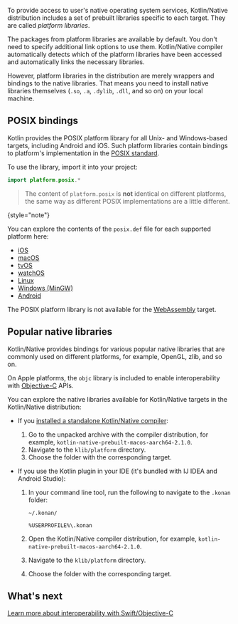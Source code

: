 [//]: # (title: Platform libraries)

To provide access to user's native operating system services, Kotlin/Native distribution includes a set of prebuilt
libraries specific to each target. They are called _platform libraries_.

The packages from platform libraries are available by default. You don't need to specify additional link options to use
them. Kotlin/Native compiler automatically detects which of the platform libraries have been accessed and automatically
links the necessary libraries.

However, platform libraries in the distribution are merely wrappers and bindings to the native libraries. That means you
need to install native libraries themselves (`.so`, `.a`, `.dylib`, `.dll`, and so on) on your local machine.

## POSIX bindings

Kotlin provides the POSIX platform library for all Unix- and Windows-based targets, including Android and iOS.
Such platform libraries contain bindings to platform's implementation in the [POSIX standard](https://en.wikipedia.org/wiki/POSIX).

To use the library, import it into your project:

```kotlin
import platform.posix.*
```

> The content of `platform.posix` is **not** identical on different platforms, the same way as different POSIX
> implementations are a little different.
>
{style="note"}

You can explore the contents of the `posix.def` file for each supported platform here:

* [iOS](https://github.com/JetBrains/kotlin/tree/master/kotlin-native/platformLibs/src/platform/ios/posix.def)
* [macOS](https://github.com/JetBrains/kotlin/tree/master/kotlin-native/platformLibs/src/platform/osx/posix.def)
* [tvOS](https://github.com/JetBrains/kotlin/tree/master/kotlin-native/platformLibs/src/platform/tvos/posix.def)
* [watchOS](https://github.com/JetBrains/kotlin/tree/master/kotlin-native/platformLibs/src/platform/watchos/posix.def)
* [Linux](https://github.com/JetBrains/kotlin/tree/master/kotlin-native/platformLibs/src/platform/linux/posix.def)
* [Windows (MinGW)](https://github.com/JetBrains/kotlin/tree/master/kotlin-native/platformLibs/src/platform/mingw/posix.def)
* [Android](https://github.com/JetBrains/kotlin/tree/master/kotlin-native/platformLibs/src/platform/android/posix.def)

The POSIX platform library is not available for the [WebAssembly](wasm-overview.md) target.

## Popular native libraries

Kotlin/Native provides bindings for various popular native libraries that are commonly used on different platforms,
for example, OpenGL, zlib, and so on.

On Apple platforms, the `objc` library is included to enable interoperability with [Objective-C](native-objc-interop.md)
APIs.

You can explore the native libraries available for Kotlin/Native targets in the Kotlin/Native distribution:

* If you [installed a standalone Kotlin/Native compiler](native-get-started.md#download-and-install-the-compiler):

  1. Go to the unpacked archive with the compiler distribution, for example, `kotlin-native-prebuilt-macos-aarch64-2.1.0`.
  2. Navigate to the `klib/platform` directory.
  3. Choose the folder with the corresponding target.

* If you use the Kotlin plugin in your IDE (it's bundled with IJ IDEA and Android Studio):

  1. In your command line tool, run the following to navigate to the `.konan` folder:

     <tabs>
     <tab title="macOS and Linux">

     ```none
     ~/.konan/
     ```

     </tab>
     <tab title="Windows">

     ```none
     %USERPROFILE%\.konan
     ```

     </tab>
     </tabs>

  2. Open the Kotlin/Native compiler distribution, for example, `kotlin-native-prebuilt-macos-aarch64-2.1.0`.
  3. Navigate to the `klib/platform` directory.
  4. Choose the folder with the corresponding target.

## What's next

[Learn more about interoperability with Swift/Objective-C](native-objc-interop.md)

